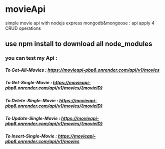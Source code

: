 # movieApi
simple movie api with nodejs express mongodb&amp;mongoose : api apply 4 CRUD operations
## use npm install to download all node_modules
### you can test my Api : 
##### To Get-All-Movies : https://movieapi-pbp8.onrender.com/api/v1/movies
##### To Get-Single-Movie : https://movieapi-pbp8.onrender.com/api/v1/movies/{movieID}
##### To Delete-Single-Movie : https://movieapi-pbp8.onrender.com/api/v1/movies/{movieID}
##### To Update-Single-Movie : https://movieapi-pbp8.onrender.com/api/v1/movies/{movieID}
##### To Insert-Single-Movie : https://movieapi-pbp8.onrender.com/api/v1/movies




